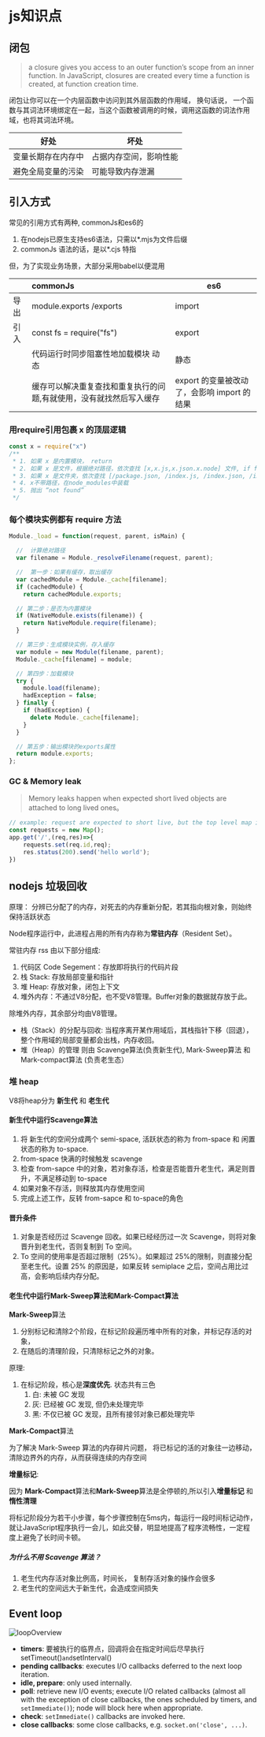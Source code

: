# js知识点



## 闭包

>  a closure gives you access to an outer function’s scope from an inner function. In JavaScript, closures are created every time a function is created, at function creation time.

闭包让你可以在一个内层函数中访问到其外层函数的作用域， 换句话说， 一个函数与其词法环境绑定在一起，当这个函数被调用的时候，调用这函数的词法作用域，也将其词法环境。

| 好处               | 坏处                   |
| ------------------ | ---------------------- |
| 变量长期存在内存中 | 占据内存空间，影响性能 |
| 避免全局变量的污染 | 可能导致内存泄漏       |



## 引入方式

常见的引用方式有两种, commonJs和es6的

1. 在nodejs已原生支持es6语法，只需以*.mjs为文件后缀
2. commonJs 语法的话，是以*.cjs 特指

但，为了实现业务场景，大部分采用babel以便混用

|      | commonJs                                                     | es6                                         |
| ---- | :----------------------------------------------------------- | ------------------------------------------- |
| 导出 | module.exports /exports                                      | import                                      |
| 引入 | const fs = require("fs")                                     | export                                      |
|      | 代码运行时同步阻塞性地加载模块 动态                          | 静态                                        |
|      | 缓存可以解决重复查找和重复执行的问题,有就使用，没有就找然后写入缓存 | export 的变量被改动了，会影响 import 的结果 |



### 用require引用包裹 x 的顶层逻辑

```javascript
const x = require("x")
/**
 * 1. 如果 x 是内置模块， return 
 * 2. 如果 x 是文件，根据绝对路径，依次查找 [x,x.js,x.json.x.node] 文件, if found, return
 * 3. 如果 x 是文件夹，依次查找 [/package.json, /index.js, /index.json, /index.node], if found, return
 * 4. x不带路径，在node_modules中装载
 * 5. 抛出 “not found”
 */
```



### 每个模块实例都有 require 方法

```javascript
Module._load = function(request, parent, isMain) {

  //  计算绝对路径
  var filename = Module._resolveFilename(request, parent);

  //  第一步：如果有缓存，取出缓存
  var cachedModule = Module._cache[filename];
  if (cachedModule) {
    return cachedModule.exports;

  // 第二步：是否为内置模块
  if (NativeModule.exists(filename)) {
    return NativeModule.require(filename);
  }

  // 第三步：生成模块实例，存入缓存
  var module = new Module(filename, parent);
  Module._cache[filename] = module;

  // 第四步：加载模块
  try {
    module.load(filename);
    hadException = false;
  } finally {
    if (hadException) {
      delete Module._cache[filename];
    }
  }

  // 第五步：输出模块的exports属性
  return module.exports;
};
```



### GC & Memory leak

> Memory leaks happen when expected short lived objects are attached to long lived ones。

```javascript
// example: request are expected to short live, but the top level map is long lived.
const requests = new Map();
app.get('/',(req,res)=>{
	requests.set(req.id,req);
	res.status(200).send('hello world');
})
```





## nodejs 垃圾回收

原理： 分辨已分配了的内存，对死去的内存重新分配，若其指向根对象，则始终保持活跃状态

Node程序运行中，此进程占用的所有内存称为**常驻内存**（Resident Set）。

 常驻内存 rss 由以下部分组成:

1. 代码区 Code Segement：存放即将执行的代码片段
2. 栈 Stack: 存放局部变量和指针
3. 堆 Heap: 存放对象，闭包上下文
4. 堆外内存：不通过V8分配，也不受V8管理。Buffer对象的数据就存放于此。

除堆外内存，其余部分均由V8管理。

- 栈（Stack）的分配与回收: 当程序离开某作用域后，其栈指针下移（回退），整个作用域的局部变量都会出栈，内存收回。
- 堆（Heap）的管理 则由 Scavenge算法(负责新生代),  Mark-Sweep算法 和 Mark-compact算法 (负责老生态） 

### 堆 heap

V8将heap分为 **新生代** 和 **老生代**

#### 新生代中运行**Scavenge**算法

1. 将 新生代的空间分成两个 semi-space, 活跃状态的称为 from-space 和 闲置状态的称为 to-space.
2. from-space 快满的时候触发 scavenge
3. 检查 from-sapce 中的对象，若对象存活，检查是否能晋升老生代，满足则晋升，不满足移动到 to-space
4. 如果对象不存活，则释放其内存使用空间
5. 完成上述工作，反转 from-sapce 和 to-space的角色

#### 晋升条件

1. 对象是否经历过 Scavenge 回收。如果已经经历过一次 Scavenge，则将对象晋升到老生代，否则复制到 To 空间。
2. To 空间的使用率是否超过限制（25%）。如果超过 25%的限制，则直接分配至老生代。设置 25% 的原因是，如果反转 semiplace 之后，空间占用比过高，会影响后续内存分配。



#### 老生代中运行**Mark-Sweep**算法和**Mark-Compact**算法

**Mark-Sweep**算法

1. 分别标记和清除2个阶段，在标记阶段遍历堆中所有的对象，并标记存活的对象，
2. 在随后的清理阶段，只清除标记之外的对象。

原理:

1. 在标记阶段，核心是**深度优先**. 状态共有三色
   1. 白: 未被 GC 发现
   2. 灰: 已经被 GC 发现, 但仍未处理完毕
   3. 黑: 不仅已被 GC 发现，且所有接邻对象已都处理完毕

**Mark-Compact**算法

为了解决 Mark-Sweep 算法的内存碎片问题， 将已标记的活的对象往一边移动，清除边界外的内存，从而获得连续的内存空间

**增量标记**: 

因为 **Mark-Compact**算法和**Mark-Sweep**算法是全停顿的,所以引入**增量标记** 和 **惰性清理**

将标记阶段分为若干小步骤，每个步骤控制在5ms内，每运行一段时间标记动作，就让JavaScript程序执行一会儿，如此交替，明显地提高了程序流畅性，一定程度上避免了长时间卡顿。

##### 为什么不用 Scavenge 算法？

1. 老生代内存活对象比例高，时间长， 复制存活对象的操作会很多
2. 老生代的空间远大于新生代，会造成空间损失





## Event loop

![loopOverview](/Users/josh/WorkStation/Lab/assets/loopOverview.png)

- **timers**: 要被执行的临界点，回调将会在指定时间后尽早执行 setTimeout()`and`setInterval()
- **pending callbacks**: executes I/O callbacks deferred to the next loop iteration.
- **idle, prepare**: only used internally.
- **poll**: retrieve new I/O events; execute I/O related callbacks (almost all with the exception of close callbacks, the ones scheduled by timers, and `setImmediate()`); node will block here when appropriate.
- **check**: `setImmediate()` callbacks are invoked here.
- **close callbacks**: some close callbacks, e.g. `socket.on('close', ...)`.